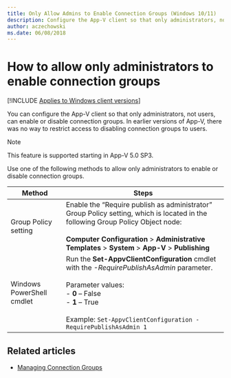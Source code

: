 ```yaml
---
title: Only Allow Admins to Enable Connection Groups (Windows 10/11)
description: Configure the App-V client so that only administrators, not users, can enable or disable connection groups.
author: aczechowski
ms.date: 06/08/2018
---
```

# How to allow only administrators to enable connection groups

[!INCLUDE [Applies to Windows client versions](../includes/applies-to-windows-client-versions.md)]

You can configure the App-V client so that only administrators, not users, can enable or disable connection groups. In earlier versions of App-V, there was no way to restrict access to disabling connection groups to users.

>[!NOTE]
>This feature is supported starting in App-V 5.0 SP3.

Use one of the following methods to allow only administrators to enable or disable connection groups.

|Method|Steps|
|---|---|
|Group Policy setting|Enable the “Require publish as administrator” Group Policy setting, which is located in the following Group Policy Object node:<br><br>**Computer Configuration** > **Administrative Templates** > **System** > **App-V** > **Publishing**|
|Windows PowerShell cmdlet|Run the **Set-AppvClientConfiguration** cmdlet with the *-RequirePublishAsAdmin* parameter. <br><br>Parameter values:<br>- **0** – False<br>- **1** – True<br><br>Example: ```Set-AppvClientConfiguration -RequirePublishAsAdmin 1```|





## Related articles

- [Managing Connection Groups](appv-managing-connection-groups.md)
